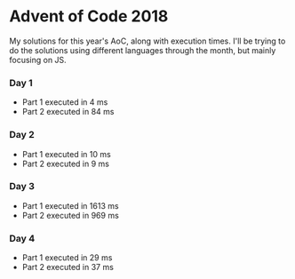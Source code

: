 # Advent of Code 2018
My solutions for this year's AoC, along with execution times. I'll be trying to do the solutions using different languages through the month, but mainly focusing on JS.

### Day 1
- Part 1 executed in 4 ms
- Part 2 executed in 84 ms

### Day 2
- Part 1 executed in 10 ms
- Part 2 executed in 9 ms

### Day 3
- Part 1 executed in 1613 ms
- Part 2 executed in 969 ms 

### Day 4
- Part 1 executed in 29 ms
- Part 2 executed in 37 ms